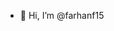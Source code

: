 - 👋 Hi, I’m @farhanf15

<!---
farhanf15/farhanf15 is a ✨ special ✨ repository because its `README.md` (this file) appears on your GitHub profile.
You can click the Preview link to take a look at your changes.
--->
